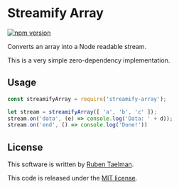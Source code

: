 # Streamify Array

[![npm version](https://badge.fury.io/js/streamify-array.svg)](https://www.npmjs.com/package/streamify-array)

Converts an array into a Node readable stream.

This is a very simple zero-dependency implementation.

## Usage

```javascript
const streamifyArray = require('streamify-array');

let stream = streamifyArray([ 'a', 'b', 'c' ]);
stream.on('data', (e) => console.log('Data: ' + d));
stream.on('end', () => console.log('Done!'))
```

## License
This software is written by [Ruben Taelman](http://rubensworks.net/).

This code is released under the [MIT license](http://opensource.org/licenses/MIT).

